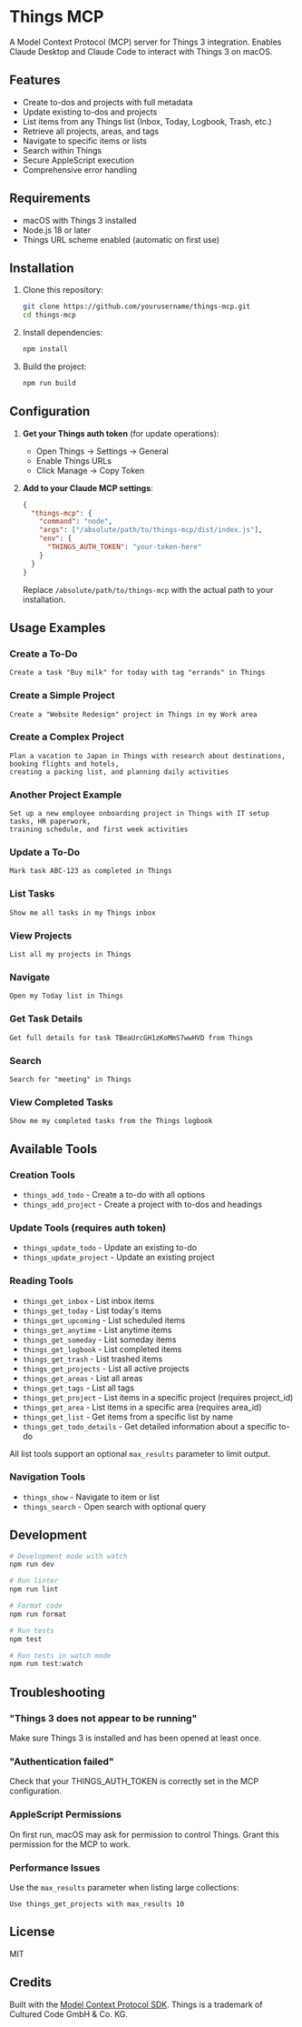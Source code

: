 # Things MCP

A Model Context Protocol (MCP) server for Things 3 integration. Enables Claude Desktop and Claude Code to interact with Things 3 on macOS.

## Features

- Create to-dos and projects with full metadata
- Update existing to-dos and projects
- List items from any Things list (Inbox, Today, Logbook, Trash, etc.)
- Retrieve all projects, areas, and tags
- Navigate to specific items or lists
- Search within Things
- Secure AppleScript execution
- Comprehensive error handling

## Requirements

- macOS with Things 3 installed
- Node.js 18 or later
- Things URL scheme enabled (automatic on first use)

## Installation

1. Clone this repository:
   ```bash
   git clone https://github.com/yourusername/things-mcp.git
   cd things-mcp
   ```

2. Install dependencies:
   ```bash
   npm install
   ```

3. Build the project:
   ```bash
   npm run build
   ```

## Configuration

1. **Get your Things auth token** (for update operations):
   - Open Things → Settings → General
   - Enable Things URLs
   - Click Manage → Copy Token

2. **Add to your Claude MCP settings**:
   ```json
   {
     "things-mcp": {
       "command": "node",
       "args": ["/absolute/path/to/things-mcp/dist/index.js"],
       "env": {
         "THINGS_AUTH_TOKEN": "your-token-here"
       }
     }
   }
   ```

   Replace `/absolute/path/to/things-mcp` with the actual path to your installation.

## Usage Examples

### Create a To-Do
```
Create a task "Buy milk" for today with tag "errands" in Things
```

### Create a Simple Project
```
Create a "Website Redesign" project in Things in my Work area
```

### Create a Complex Project
```
Plan a vacation to Japan in Things with research about destinations, booking flights and hotels, 
creating a packing list, and planning daily activities
```

### Another Project Example
```
Set up a new employee onboarding project in Things with IT setup tasks, HR paperwork, 
training schedule, and first week activities
```

### Update a To-Do
```
Mark task ABC-123 as completed in Things
```

### List Tasks
```
Show me all tasks in my Things inbox
```

### View Projects
```
List all my projects in Things
```

### Navigate
```
Open my Today list in Things
```

### Get Task Details
```
Get full details for task TBeaUrcGH1zKoMmS7wwHVD from Things
```

### Search
```
Search for "meeting" in Things
```

### View Completed Tasks
```
Show me my completed tasks from the Things logbook
```

## Available Tools

### Creation Tools
- `things_add_todo` - Create a to-do with all options
- `things_add_project` - Create a project with to-dos and headings

### Update Tools (requires auth token)
- `things_update_todo` - Update an existing to-do
- `things_update_project` - Update an existing project

### Reading Tools
- `things_get_inbox` - List inbox items
- `things_get_today` - List today's items
- `things_get_upcoming` - List scheduled items
- `things_get_anytime` - List anytime items
- `things_get_someday` - List someday items
- `things_get_logbook` - List completed items
- `things_get_trash` - List trashed items
- `things_get_projects` - List all active projects
- `things_get_areas` - List all areas
- `things_get_tags` - List all tags
- `things_get_project` - List items in a specific project (requires project_id)
- `things_get_area` - List items in a specific area (requires area_id)
- `things_get_list` - Get items from a specific list by name
- `things_get_todo_details` - Get detailed information about a specific to-do

All list tools support an optional `max_results` parameter to limit output.

### Navigation Tools
- `things_show` - Navigate to item or list
- `things_search` - Open search with optional query

## Development

```bash
# Development mode with watch
npm run dev

# Run linter
npm run lint

# Format code
npm run format

# Run tests
npm test

# Run tests in watch mode
npm run test:watch
```

## Troubleshooting

### "Things 3 does not appear to be running"
Make sure Things 3 is installed and has been opened at least once.

### "Authentication failed"
Check that your THINGS_AUTH_TOKEN is correctly set in the MCP configuration.

### AppleScript Permissions
On first run, macOS may ask for permission to control Things. Grant this permission for the MCP to work.

### Performance Issues
Use the `max_results` parameter when listing large collections:
```
Use things_get_projects with max_results 10
```

## License

MIT

## Credits

Built with the [Model Context Protocol SDK](https://github.com/anthropics/mcp).
Things is a trademark of Cultured Code GmbH & Co. KG.